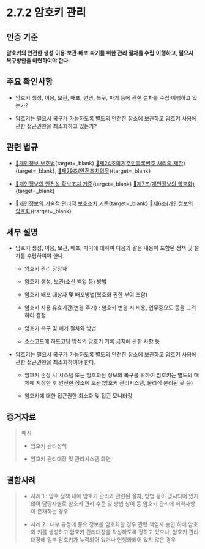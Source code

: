 # 2.7.2 암호키 관리

## 인증 기준

**암호키의 안전한 생성·이용·보관·배포·파기를 위한 관리 절차를 수립·이행하고, 필요시 복구방안을 마련하여야 한다.**

## 주요 확인사항

- 암호키 생성, 이용, 보관, 배포, 변경, 복구, 파기 등에 관한 절차를 수립·이행하고 있는가?

- 암호키는 필요시 복구가 가능하도록 별도의 안전한 장소에 보관하고 암호키 사용에 관한 접근권한을 최소화하고 있는가?

## 관련 법규

- [🔗개인정보 보호법](https://www.law.go.kr/법령/개인정보보호법/(20200805,16930,20200204)/제24조의2 "새 창에서 열기"){target=_blank} [🔗제24조의2(주민등록번호 처리의 제한)](https://www.law.go.kr/법령/개인정보보호법/제24조의2 "새 창에서 열기"){target=_blank}, [🔗제29조(안전조치의무)](https://www.law.go.kr/법령/개인정보보호법/제29조 "새 창에서 열기"){target=_blank}

- [🔗개인정보의 안전성 확보조치 기준](https://www.law.go.kr/행정규칙/(개인정보보호위원회)개인정보의안전성확보조치기준/(2021-2,20210915)/제7조 "새 창에서 열기"){target=_blank} [🔗제7조(개인정보의 암호화)](https://www.law.go.kr/행정규칙/(개인정보보호위원회)개인정보의안전성확보조치기준/제7조 "새 창에서 열기"){target=_blank}

- [🔗개인정보의 기술적·관리적 보호조치 기준](https://www.law.go.kr/행정규칙/(개인정보보호위원회)개인정보의기술적·관리적보호조치기준/(2021-3,20210915)/제6조 "새 창에서 열기"){target=_blank} [🔗제6조(개인정보의 암호화)](https://www.law.go.kr/행정규칙/(개인정보보호위원회)개인정보의기술적·관리적보호조치기준/제6조 "새 창에서 열기"){target=_blank}

## 세부 설명

- 암호키 생성, 이용, 보관, 배포, 파기에 대하여 다음과 같은 내용이 포함된 정책 및 절차를 수립하여야 한다.

    - 암호키 관리 담당자

    - 암호키 생성, 보관(소산 백업 등) 방법

    - 암호키 배포 대상자 및 배포방법(복호화 권한 부여 포함)

    - 암호키 사용 유효기간(변경 주기) : 암호키 변경 시 비용, 업무중요도 등을 고려하여 결정

    - 암호키 복구 및 폐기 절차와 방법

    - 소스코드에 하드코딩 방식의 암호키 기록 금지에 관한 사항 등

- 암호키는 필요시 복구가 가능하도록 별도의 안전한 장소에 보관하고 암호키 사용에 관한 접근권한을 최소화하여야 한다.

    - 암호키 손상 시 시스템 또는 암호화된 정보의 복구를 위하여 암호키는 별도의 매체에 저장한 후 안전한 장소에 보관(암호키 관리시스템, 물리적 분리된 곳 등)

    - 암호키에 대한 접근권한 최소화 및 접근 모니터링

## 증거자료

> 예시
>
> - 암호키 관리정책
>
> - 암호키 관리대장 및 관리시스템 화면

## 결함사례

> - 사례 1 : 암호 정책 내에 암호키 관리와 관련된 절차, 방법 등이 명시되어 있지 않아 담당자별로 암호키 관리 수준 및 방법 상이 등 암호키 관리에 취약사항이 존재하는 경우
>
> - 사례 2 : 내부 규정에 중요 정보를 암호화할 경우 관련 책임자 승인 하에 암호화 키를 생성하고 암호키 관리대장을 작성하도록 정하고 있으나, 암호키 관리대장에 일부 암호키가 누락되어 있거나 현행화되어 있지 않은 경우
